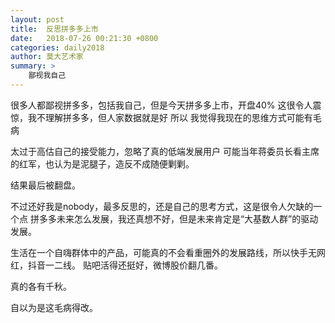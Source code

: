 ```yaml
---
layout: post
title:  反思拼多多上市
date:   2018-07-26 00:21:30 +0800
categories: daily2018 
author: 莫大艺术家
summary: >
    鄙视我自己
---
```

很多人都鄙视拼多多，包括我自己，但是今天拼多多上市，开盘40%
这很令人震惊，我不理解拼多多，但人家数据就是好
所以
我觉得我现在的思维方式可能有毛病

太过于高估自己的接受能力，忽略了真的低端发展用户
可能当年蒋委员长看主席的红军，也认为是泥腿子，造反不成随便剿剿。

结果最后被翻盘。

不过还好我是nobody，最多反思的，还是自己的思考方式，这是很令人欠缺的一个点
拼多多未来怎么发展，我还真想不好，但是未来肯定是“大基数人群”的驱动发展。

生活在一个自嗨群体中的产品，可能真的不会看重圈外的发展路线，所以快手无网红，抖音一二线。
贴吧活得还挺好，微博股价翻几番。

真的各有千秋。

自以为是这毛病得改。